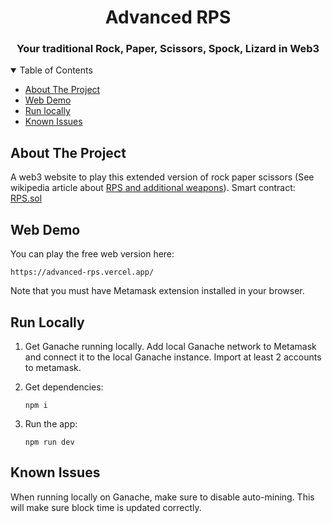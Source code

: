 <h1 align="center">Advanced RPS</h1>

<h3 align="center"> Your traditional Rock, Paper, Scissors, Spock, Lizard in Web3</h3>

<!-- TABLE OF CONTENTS -->
<details open>
  <summary>Table of Contents</summary>
  <ul>
    <li><a href="#about-the-project">About The Project</a></li>
    <li><a href="#web-demo">Web Demo</a></li>
    <li><a href="#run-locally">Run locally</a></li>
    <li><a href="#known-issues">Known Issues</a></li>
  </ul>
</details>

## About The Project

A web3 website to play this extended version of rock paper scissors (See wikipedia article about [RPS and additional weapons](https://en.wikipedia.org/wiki/Rock%E2%80%93paper%E2%80%93scissors#Additional_weapons)).
Smart contract: [RPS.sol](https://github.com/clesaege/RPS/blob/master/RPS.sol)

## Web Demo

You can play the free web version here:

```
https://advanced-rps.vercel.app/
```

Note that you must have Metamask extension installed in your browser.

## Run Locally

1. Get Ganache running locally. Add local Ganache network to Metamask and connect it to the local Ganache instance. Import at least 2 accounts to metamask.

2. Get dependencies:
   ```
   npm i
   ```
3. Run the app:
   ```
   npm run dev
   ```

## Known Issues

When running locally on Ganache, make sure to disable auto-mining. This will make sure block time is updated correctly.
